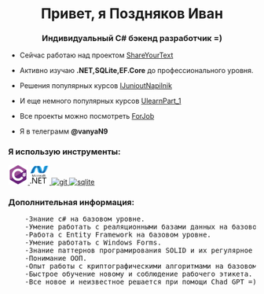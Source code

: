 <h1 align="center">Привет, я Поздняков Иван</h1>
<h3 align="center">Индивидуальный C# бэкенд разработчик =)</h3>

- Сейчас работаю над проектом [ShareYourText](https://github.com/vanya5987/ForJob/tree/main/ShareYourText)

- Активно изучаю **.NET,SQLite,EF.Core** до профессионального уровня.

- Решения популярных курсов [IJunioutNapilnik](https://github.com/vanya5987/ForJob/tree/main/IJuniorNapilnik)

- И еще немного популярных курсов [UlearnPart_1](https://github.com/vanya5987/ForJob/tree/main/UlearnPart_1)

- Все проекты можно посмотреть [ForJob](https://github.com/vanya5987/ForJob/tree/main)

- Я в телеграмм **@vanyaN9**

<h3 align="left">Я использую инструменты:</h3>
<p align="left"> <a href="https://www.w3schools.com/cs/" target="_blank" rel="noreferrer"> <img src="https://raw.githubusercontent.com/devicons/devicon/master/icons/csharp/csharp-original.svg" alt="csharp" width="40" height="40"/> </a> <a href="https://dotnet.microsoft.com/" target="_blank" rel="noreferrer"> <img src="https://raw.githubusercontent.com/devicons/devicon/master/icons/dot-net/dot-net-original-wordmark.svg" alt="dotnet" width="40" height="40"/> </a> <a href="https://git-scm.com/" target="_blank" rel="noreferrer"> <img src="https://www.vectorlogo.zone/logos/git-scm/git-scm-icon.svg" alt="git" width="40" height="40"/> </a> <a href="https://www.sqlite.org/" target="_blank" rel="noreferrer"> <img src="https://www.vectorlogo.zone/logos/sqlite/sqlite-icon.svg" alt="sqlite" width="40" height="40"/> </a> </p>

<h3 align="left">Дополнительная информация:</h3>
<pre>
	-Знание c# на базовом уровне.
	-Умение работать с реаляционными базами данных на базовом уровне.
	-Работа с Entity Framework на базовом уровне.
	-Умение работать с Windows Forms. 
	-Знание паттернов програмирования SOLID и их регулярное соблюдение.
	-Понимание ООП.
	-Опыт работы с криптографическими алгоритмами на базовом уровне.
	-Быстрое обучение новому и соблюдение рабочего этикета.
	-Все новое и неизвестное решается при помощи Chad GPT =)
</pre>
